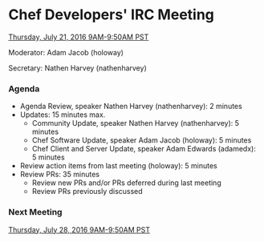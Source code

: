 # Chef Developers' IRC Meeting

[Thursday, July 21, 2016 9AM-9:50AM PST](http://everytimezone.com/#2016-7-21,240,cn3)

Moderator:  Adam Jacob (holoway)

Secretary:  Nathen Harvey (nathenharvey)

### Agenda
* Agenda Review, speaker Nathen Harvey (nathenharvey): 2 minutes
* Updates: 15 minutes max.
  * Community Update, speaker Nathen Harvey (nathenharvey): 5 minutes
  * Chef Software Update, speaker Adam Jacob (holoway): 5 minutes
  * Chef Client and Server Update, speaker Adam Edwards (adamedx): 5 minutes
* Review action items from last meeting (holoway): 5 minutes
* Review PRs:  35 minutes
  * Review new PRs and/or PRs deferred during last meeting
  * Review PRs previously discussed

### Next Meeting

[Thursday, July 28, 2016 9AM-9:50AM PST](http://everytimezone.com/#2016-7-28,240,cn3)
